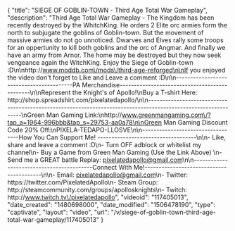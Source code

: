 {
    "title": "SIEGE OF GOBLIN-TOWN - Third Age Total War Gameplay",
    "description": "Third Age Total War Gameplay - The Kingdom has been recently destroyed by the WhitchKing.  He orders 2 Elite orc armies form the north to subjugate the goblins of Goblin-town.  But the movement of massive armies do not go unnoticed.  Dwarves and Elves rally some troops for an oppertunity to kill both goblins and the orc of Angmar.  And finally we have an army from Arnor.  The home may be destroyed but they now seek vengeance again the WitchKing.  Enjoy the Siege of Goblin-town :D\n\nhttp:\/\/www.moddb.com\/mods\/third-age-reforged\n\nIf you enjoyed the video don't forget to Like and Leave a comment :D\n\n-----------------------------------------PA Merchandise----------------------------------------------\n\nRepresent the Knight's of Apollo!\nBuy a T-shirt Here: http:\/\/shop.spreadshirt.com\/pixelatedapollo\/\n\n---------------------------------------------------------------------------------------------------------------\nGreen Man Gaming Link:\nhttp:\/\/www.greenmangaming.com\/?tap_a=1964-996bbb&tap_s=29753-aa0a78\n\nGreen Man Gaming Discount Code 20% Off:\nPIXELA-TEDAPO-LLOSVE\n\n----------------------------------How You Can Support Me! -----------------------------------\n\n- Like, share and leave a comment :D\n- Turn OFF adblock or whitelist my channel\n- Buy a Game from Green Man Gaming (Use the Link Above) \n- Send me a GREAT battle Replay: pixelatedapollo@gmail.com\n\n------------------------------------------Connect With Me!-----------------------------------------\n\n- Email: pixelatedapollo@gmail.com\n- Twitter: https:\/\/twitter.com\/PixelatedApollo\n- Steam Group:  http:\/\/steamcommunity.com\/groups\/apollosknights\n- Twitch: http:\/\/www.twitch.tv\/pixelatedapollo",
    "videoid": "117405013",
    "date_created": "1480698000",
    "date_modified": "1506478190",
    "type": "captivate",
    "layout": "video",
    "url": "\/v\/siege-of-goblin-town-third-age-total-war-gameplay\/117405013"
}